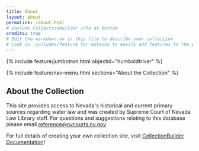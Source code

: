 ```yaml
---
title: About
layout: about
permalink: /about.html
# include CollectionBuilder info at bottom
credits: true
# Edit the markdown on in this file to describe your collection
# Look in _includes/feature for options to easily add features to the page
---
```


 {% include feature/jumbotron.html objectid="humboldtriver" %}

 {% include feature/nav-menu.html sections="About the Collection" %}

## About the Collection

This site provides access to Nevada's historical and current primary sources regarding water law and was created by Supreme Court of Nevada Law Library staff. For questions and suggestions relating to this database please email [reference@nvcourts.nv.gov](mailto:reference@nvcourts.nv.gov)  

  

For full details of creating your own collection site, visit [CollectionBuilder Documentation](https://collectionbuilder.github.io/cb-docs/)!


